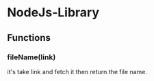 # NodeJs-Library

## Functions

### fileName(link)
it's take link and fetch it then return the file name.
